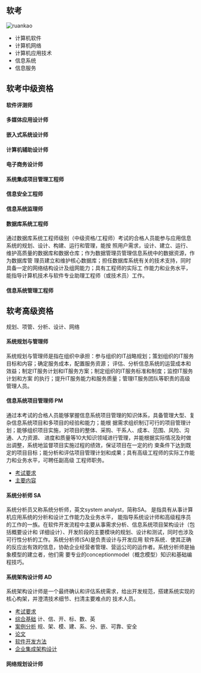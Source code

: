 
## 软考

![ruankao](../img/ruankao.jpg)

* 计算机软件
* 计算机网络
* 计算机应用技术
* 信息系统
* 信息服务

## 软考中级资格

#### 软件评测师

#### 多媒体应用设计师
#### 嵌入式系统设计师
#### 计算机辅助设计师
#### 电子商务设计师

#### 系统集成项目管理工程师
#### 信息安全工程师
#### 信息系统监理师
#### 数据库系统工程师
通过数据库系统工程师级别（中级资格/工程师）考试的合格人员能参与应用信息系统的规划、设计、构建、运行和管理，能按
照用户需求，设计、建立、运行、维护高质量的数据库和数据仓库；作为数据管理员管理信息系统中的数据资源，作为数据库管
理员建立和维护核心数据库；担任数据库系统有关的技术支持，同时具备一定的网络结构设计及组网能力；具有工程师的实际工
作能力和业务水平，能指导计算机技术与软件专业助理工程师（或技术员）工作。
#### 信息系统管理工程师


## 软考高级资格
规划、项管、分析、设计、网络

#### 系统规划与管理师
系统规划与管理师是指在组织中承担：参与组织的IT战略规划；策划组织的IT服务目标和内容；确定服务成本，配置服务资源；
评估、分析信息系统的运营成本和效益；制定IT服务计划和IT服务方案；制定组织的IT服务标准和制度；监控IT服务计划和方案
的执行；提升IT服务能力和服务质量；管理IT服务团队等职责的高级管理人员。

#### 信息系统项目管理师 PM
通过本考试的合格人员能够掌握信息系统项目管理的知识体系，具备管理大型、复杂信息系统项目和多项目的经验和能力；能根
据需求组织制订可行的项目管理计划；能够组织项目实施，对项目的整体、采购、干系人、成本、范围、风险、沟通、人力资源、
进度和质量等10大知识领域进行管理，并能根据实际情况及时做出调整，系统地监督项目实施过程的绩效，保证项目在一定的约
束条件下达到既定的项目目标；能分析和评估项目管理计划和成果；具有高级工程师的实际工作能力和业务水平，可聘任副高级
工程师职务。

* [考试要求](/80-project/exam/30-pm-require.md)
* [主要内容](/80-project/exam/31-pm.md)

#### 系统分析师 SA
系统分析员又称系统分析师，英文system analyst，简称SA。 是指具有从事计算机应用系统的分析和设计工作能力及业务水平，
能指导系统设计师和高级程序员的工作的一族。在软件开发流程中主要从事需求分析、信息系统项目架构设计（包括概要设计和
详细设计）、开发阶段的主要模块的规划、设计和测试，同时也涉及可行性分析的工作。系统分析师(SA)是负责设计与开发应用
软件系统．使其正确的反应出有效的信息，协助企业经营者管理、营运公司的运作者。系统分析师是抽象模型的建立者，他们需
要专业的conceptionmodel（概念模型）知识和基础编程技巧。

#### 系统架构设计师 AD
系统架构设计师是一个最终确认和评估系统需求，给出开发规范，搭建系统实现的核心构架，并澄清技术细节、扫清主要难点的
技术人员。

* [考试要求](/80-project/exam/40-ad-require.md)
* [综合基础](/80-project/exam/41-ad-base.md) 计、信、开、标、数、英
* [案例分析](/80-project/exam/42-ad-case.md) 规、架、模、建、系、分、嵌、可靠、安全
* [论文](/80-project/exam/43-ad-papers.md)
* [软件开发方法](/80-project/exam/44-ad-dev.md)
* [企业集成架构设计](/80-project/exam/45-ad-design.md)

#### 网络规划设计师
